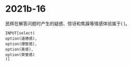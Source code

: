 # 2021b-16
民辉在解答问题时产生的疑惑、惊讶和焦躁等情感体验属于( )。
```meta-bind
INPUT[select(
option(道德感),
option(理智感),
option(美感),
option(荣誉感)
)]
```
